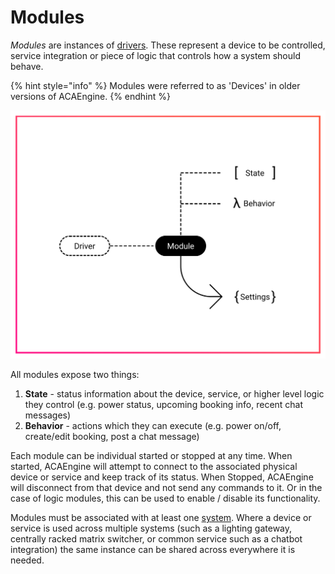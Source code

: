 # Modules

_Modules_ are instances of [drivers](drivers.md). These represent a device to be controlled, service integration or piece of logic that controls how a system should behave.

{% hint style="info" %}
Modules were referred to as 'Devices' in older versions of ACAEngine.
{% endhint %}

![Modules are instances of drivers.](../.gitbook/assets/concepts-modules.svg)

All modules expose two things:

1. **State** - status information about the device, service, or higher level logic they control \(e.g. power status, upcoming booking info, recent chat messages\)
2. **Behavior** - actions which they can execute \(e.g. power on/off, create/edit booking, post a chat message\)



Each module can be individual started or stopped at any time. When started, ACAEngine will attempt to connect to the associated physical device or service and keep track of its status. When Stopped, ACAEngine will disconnect from that device and not send any commands to it. Or in the case of logic modules, this can be used to enable / disable its functionality.

Modules must be associated with at least one [system](systems.md). Where a device or service is used across multiple systems \(such as a lighting gateway, centrally racked matrix switcher, or common service such as a chatbot integration\) the same instance can be shared across everywhere it is needed.

